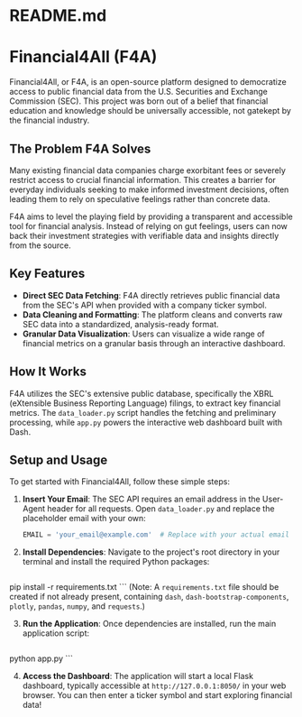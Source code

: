 # README.md
# Financial4All (F4A)

Financial4All, or F4A, is an open-source platform designed to democratize access to public financial data from the U.S. Securities and Exchange Commission (SEC). This project was born out of a belief that financial education and knowledge should be universally accessible, not gatekept by the financial industry.

## The Problem F4A Solves

Many existing financial data companies charge exorbitant fees or severely restrict access to crucial financial information. This creates a barrier for everyday individuals seeking to make informed investment decisions, often leading them to rely on speculative feelings rather than concrete data.

F4A aims to level the playing field by providing a transparent and accessible tool for financial analysis. Instead of relying on gut feelings, users can now back their investment strategies with verifiable data and insights directly from the source.

## Key Features

- **Direct SEC Data Fetching**: F4A directly retrieves public financial data from the SEC's API when provided with a company ticker symbol.
- **Data Cleaning and Formatting**: The platform cleans and converts raw SEC data into a standardized, analysis-ready format.
- **Granular Data Visualization**: Users can visualize a wide range of financial metrics on a granular basis through an interactive dashboard.

## How It Works

F4A utilizes the SEC's extensive public database, specifically the XBRL (eXtensible Business Reporting Language) filings, to extract key financial metrics. The `data_loader.py` script handles the fetching and preliminary processing, while `app.py` powers the interactive web dashboard built with Dash.

## Setup and Usage

To get started with Financial4All, follow these simple steps:

1.  **Insert Your Email**: The SEC API requires an email address in the User-Agent header for all requests. Open `data_loader.py` and replace the placeholder email with your own:
    ```python
    EMAIL = 'your_email@example.com'  # Replace with your actual email
    ```

2.  **Install Dependencies**: Navigate to the project's root directory in your terminal and install the required Python packages:
    ```bash
pip install -r requirements.txt
    ```
    (Note: A `requirements.txt` file should be created if not already present, containing `dash`, `dash-bootstrap-components`, `plotly`, `pandas`, `numpy`, and `requests`.)

3.  **Run the Application**: Once dependencies are installed, run the main application script:
    ```bash
python app.py
    ```

4.  **Access the Dashboard**: The application will start a local Flask dashboard, typically accessible at `http://127.0.0.1:8050/` in your web browser. You can then enter a ticker symbol and start exploring financial data! 